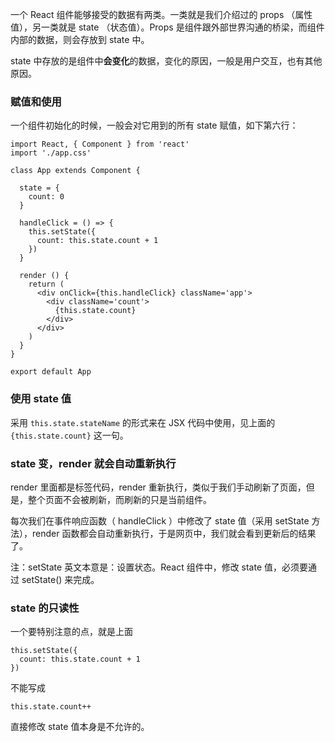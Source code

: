 一个 React 组件能够接受的数据有两类。一类就是我们介绍过的 props （属性值），另一类就是 state （状态值）。Props 是组件跟外部世界沟通的桥梁，而组件内部的数据，则会存放到 state 中。

state 中存放的是组件中**会变化**的数据，变化的原因，一般是用户交互，也有其他原因。

### 赋值和使用

一个组件初始化的时候，一般会对它用到的所有 state 赋值，如下第六行：

```
import React, { Component } from 'react'
import './app.css'

class App extends Component {

  state = {
    count: 0
  }

  handleClick = () => {
    this.setState({
      count: this.state.count + 1
    })
  }

  render () {
    return (
      <div onClick={this.handleClick} className='app'>
        <div className='count'>
          {this.state.count}
        </div>
      </div>
    )
  }
}

export default App
```

### 使用 state 值

采用 `this.state.stateName` 的形式来在 JSX 代码中使用，见上面的 `{this.state.count}` 这一句。

### state 变，render 就会自动重新执行

render 里面都是标签代码，render 重新执行，类似于我们手动刷新了页面，但是，整个页面不会被刷新，而刷新的只是当前组件。

每次我们在事件响应函数（ handleClick ）中修改了 state 值（采用 setState 方法），render 函数都会自动重新执行，于是网页中，我们就会看到更新后的结果了。

注：setState 英文本意是：设置状态。React 组件中，修改 state 值，必须要通过 setState() 来完成。

### state 的只读性

一个要特别注意的点，就是上面

```
this.setState({
  count: this.state.count + 1
})
```

不能写成

```
this.state.count++
```

直接修改 state 值本身是不允许的。
